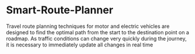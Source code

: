 # Smart-Route-Planner
Travel route planning techniques for motor and electric vehicles are designed to find the optimal path from the start to the destination point on a roadmap. As traffic conditions can change very quickly during the journey, it is necessary to immediately update all changes in real time
